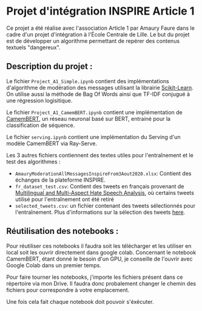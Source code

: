 # Projet d'intégration INSPIRE Article 1

Ce projet a été réalise avec l'association Article 1 par Amaury Faure dans le cadre d'un projet d'intégration à l'École Centrale de Lille. 
Le but du projet est de développer un algorithme permettant de repérer des contenus textuels "dangereux". 

## Description du projet : 

Le fichier `Project_A1_Simple.ipynb` contient des implémentations d'algorithme de modération des messages utilisant la librairie [Scikit-Learn](https://scikit-learn.org/stable/index.html). On utilise aussi la méthode de Bag Of Words ainsi que TF-IDF conjugué à une régression logisitique.

Le fichier `Project_A1_CamemBERT.ipynb` contient une implémentation de [CamemBERT](https://camembert-model.fr/), un réseau neuronal basé sur BERT, entrainé pour la classification de séquence. 

Le fichier `serving.ipynb` contient une implémentation du Serving d'un modèle CamemBERT via Ray-Serve.

Les 3 autres fichiers contiennent des textes utiles pour l'entraînement et le test des algorithmes :
- `AmauryModerationAllMessagesInspireFrom3Aout2020.xlsx`: Contient des échanges de la plateforme INSPIRE.
- `fr_dataset_test.csv`: Contient des tweets en français provenant de [Multilingual and Multi-Aspect Hate Speech Analysis](https://github.com/HKUST-KnowComp/MLMA_hate_speech), où certains tweets utilisé pour l'entraînement ont été retiré
- `selected_tweets.csv`: un fichier contenant des tweets sélectionnés pour l'entraînement. Plus d'informations sur la sélection des tweets [here](https://github.com/AmauryFaure/get_tweets.git).

## Réutilisation des notebooks :

Pour réutiliser ces notebooks il faudra soit les télécharger et les utiliser en local soit les ouvrir directement dans google colab. Concernant le notebook CamemBERT, étant donné le besoin d'un GPU, je conseille de l'ouvrir avec Google Colab dans un premier temps.

Pour faire tourner les notebooks, j'importe les fichiers présent dans ce répertoire via mon Drive. Il faudra donc probalement changer le chemin des fichiers pour correspondre à votre emplacement.

Une fois cela fait chaque notebook doit pouvoir s'éxécuter.
